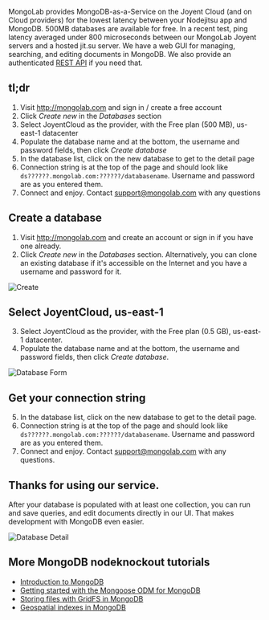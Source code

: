 MongoLab provides MongoDB-as-a-Service on the Joyent Cloud (and on Cloud
providers) for the lowest latency between your Nodejitsu app and MongoDB.
500MB databases are available for free.  In a recent test, ping latency
averaged under 800 microseconds between our MongoLab Joyent servers and a
hosted jit.su server.  We have a web GUI for managing, searching, and editing
documents in MongoDB.  We also provide an authenticated [REST API][6] if you
need that.

## tl;dr

1. Visit http://mongolab.com and sign in / create a free account
2. Click _Create new_ in the _Databases_ section
3. Select JoyentCloud as the provider, with the Free plan (500 MB), us-east-1
datacenter
4. Populate the database name and at the bottom, the username and password
fields, then click _Create database_
5. In the database list, click on the new database to get to the detail page
6. Connection string is at the top of the page and should look like
`ds??????.mongolab.com:??????/databasename`.  Username and password are as you
entered them.
7. Connect and enjoy.  Contact support@mongolab.com with any questions

## Create a database

1. Visit <http://mongolab.com> and create an account or sign in if you have
one already.
2. Click _Create new_ in the _Databases_ section.  Alternatively, you can clone
an existing database if it's accessible on the Internet and you have a
username and password for it.

![Create][createnew]

## Select JoyentCloud, us-east-1

3. Select JoyentCloud as the provider, with the Free plan (0.5 GB), us-east-1
datacenter.
4. Populate the database name and at the bottom, the username and password
fields, then click _Create database_.

![Database Form][databaseform]

## Get your connection string

5. In the database list, click on the new database to get to the detail page.
6. Connection string is at the top of the page and should look like
`ds??????.mongolab.com:??????/databasename`.  Username and password are as you
entered them.
7. Connect and enjoy.  Contact support@mongolab.com with any questions.

## Thanks for using our service.

After your database is populated with at least one collection, you can run and
save queries, and edit documents directly in our UI.  That makes development
with MongoDB even easier.

![Database Detail][databasedetail]

## More MongoDB nodeknockout tutorials

* [Introduction to MongoDB][2]
* [Getting started with the Mongoose ODM for MongoDB][3]
* [Storing files with GridFS in MongoDB][4]
* [Geospatial indexes in MongoDB][5]

[1]: http://nodeknockout.com
[MongoLab]: http://www.mongolab.com
[createnew]:https://dl.dropbox.com/u/38052079/01-createnew.png
[databaseform]:https://dl.dropbox.com/u/38052079/02-databaseform.png
[databasedetail]:https://dl.dropbox.com/u/38052079/03-databasedetail.png

[2]: http://blog.nodeknockout.com/post/35214638964/a-basic-introduction-to-mongodb
[3]: http://blog.nodeknockout.com/post/34302423628/getting-started-with-mongoose
[4]: http://blog.nodeknockout.com/post/35215400231/a-primer-for-gridfs-using-the-mongo-db-driver
[5]: http://blog.nodeknockout.com/post/35215504793/the-wonderful-world-of-geospatial-indexes-in-mongodb
[6]: https://support.mongolab.com/entries/20433053-rest-api-for-mongodb
